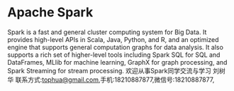 # Apache Spark

Spark is a fast and general cluster computing system for Big Data. It provides
high-level APIs in Scala, Java, Python, and R, and an optimized engine that
supports general computation graphs for data analysis. It also supports a
rich set of higher-level tools including Spark SQL for SQL and DataFrames,
MLlib for machine learning, GraphX for graph processing,
and Spark Streaming for stream processing.
欢迎从事Spark同学交流与学习
刘树华 联系方式:tophua@gmail.com,手机:18210887877,微信号:18210887877,

